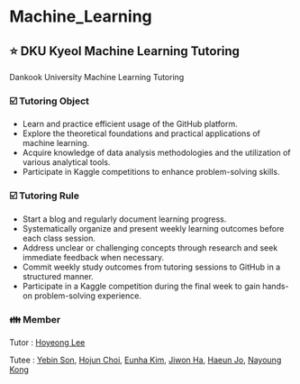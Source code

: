 # Machine_Learning

## :star: DKU Kyeol Machine Learning Tutoring

 Dankook University Machine Learning Tutoring

### :ballot_box_with_check: Tutoring Object

- Learn and practice efficient usage of the GitHub platform.
- Explore the theoretical foundations and practical applications of machine learning.
- Acquire knowledge of data analysis methodologies and the utilization of various analytical tools.
- Participate in Kaggle competitions to enhance problem-solving skills.

### :ballot_box_with_check: Tutoring Rule

 - Start a blog and regularly document learning progress.
 - Systematically organize and present weekly learning outcomes before each class session.
 - Address unclear or challenging concepts through research and seek immediate feedback when necessary.
 - Commit weekly study outcomes from tutoring sessions to GitHub in a structured manner.
 - Participate in a Kaggle competition during the final week to gain hands-on problem-solving experience.

### :family: Member


Tutor : [Hoyeong Lee](https://github.com/2Ho0)

Tutee : [Yebin Son](https://github.com/sonyebin), [Hojun Choi](https://github.com/helloiamhojun), [Eunha Kim](https://github.com/rlo-haa), [Jiwon Ha](https://github.com/hajiwonn), [Haeun Jo](https://github.com/johaeunn), [Nayoung Kong](https://github.com/0-na0)
